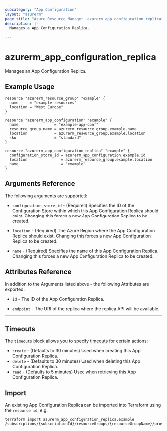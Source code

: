 ```yaml
---
subcategory: "App Configuration"
layout: "azurerm"
page_title: "Azure Resource Manager: azurerm_app_configuration_replica"
description: |-
  Manages a App Configuration Replica.

---
```


# azurerm_app_configuration_replica

Manages an App Configuration Replica.

## Example Usage

```hcl
resource "azurerm_resource_group" "example" {
  name     = "example-resources"
  location = "West Europe"
}

resource "azurerm_app_configuration" "example" {
  name                = "example-app-conf"
  resource_group_name = azurerm_resource_group.example.name
  location            = azurerm_resource_group.example.location
  sku                 = "standard"
}

resource "azurerm_app_configuration_replica" "example" {
  configuration_store_id = azurerm_app_configuration.example.id
  location               = azurerm_resource_group.example.location
  name                   = "example"
}
```

## Arguments Reference

The following arguments are supported:

* `configuration_store_id` - (Required) Specifies the ID of the Configuration Store within which this App Configuration Replica should exist. Changing this forces a new App Configuration Replica to be created.

* `location` - (Required) The Azure Region where the App Configuration Replica should exist. Changing this forces a new App Configuration Replica to be created.

* `name` - (Required) Specifies the name of this App Configuration Replica. Changing this forces a new App Configuration Replica to be created.

## Attributes Reference

In addition to the Arguments listed above - the following Attributes are exported:

* `id` - The ID of the App Configuration Replica.

* `endpoint` - The URI of the replica where the replica API will be available.

---

## Timeouts

The `timeouts` block allows you to specify [timeouts](https://www.terraform.io/docs/configuration/resources.html#timeouts) for certain actions:

* `create` - (Defaults to 30 minutes) Used when creating this App Configuration Replica.
* `delete` - (Defaults to 30 minutes) Used when deleting this App Configuration Replica.
* `read` - (Defaults to 5 minutes) Used when retrieving this App Configuration Replica.

## Import

An existing App Configuration Replica can be imported into Terraform using the `resource id`, e.g.

```shell
terraform import azurerm_app_configuration_replica.example /subscriptions/{subscriptionId}/resourceGroups/{resourceGroupName}/providers/Microsoft.AppConfiguration/configurationStores/{configurationStoreName}/replicas/{replicaName}
```
